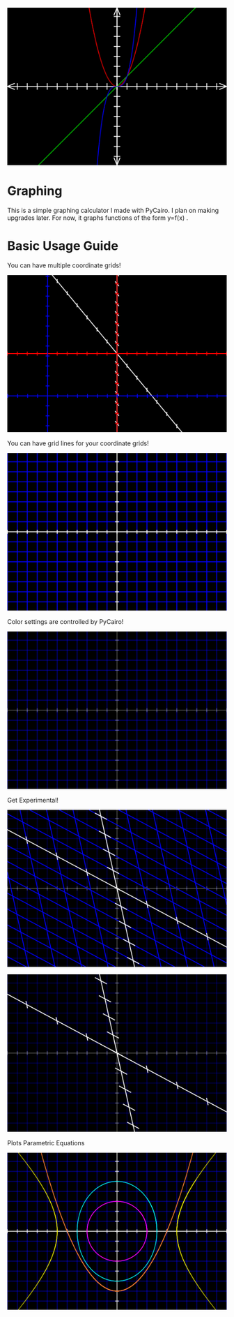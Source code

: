 ![Sample Image](img/header.png)

# Graphing

This is a simple graphing calculator I made with PyCairo. I plan on making upgrades later. For now, it graphs functions of the form y=f(x) .

# Basic Usage Guide

You can have multiple coordinate grids!

![Sample Image1](img/header1.png)

You can have grid lines for your coordinate grids!

![Sample Image2](img/header2.png)

Color settings are controlled by PyCairo!

![Sample Image3](img/header3.png)

Get Experimental!

![Sample Image4](img/header4.png)

![Sample Image5](img/header5.png)

Plots Parametric Equations

![Sample Image6](img/header6.png)
